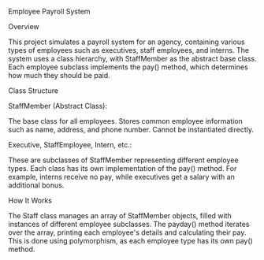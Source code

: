 Employee Payroll System

Overview

This project simulates a payroll system for an agency, containing various types of employees such as executives, staff employees, and interns. The system uses a class hierarchy, with StaffMember as the abstract base class. Each employee subclass implements the pay() method, which determines how much they should be paid.

Class Structure

StaffMember (Abstract Class):

The base class for all employees. Stores common employee information such as name, address, and phone number. Cannot be instantiated directly.

Executive, StaffEmployee, Intern, etc.:

These are subclasses of StaffMember representing different employee types. Each class has its own implementation of the pay() method. For example, interns receive no pay, while executives get a salary with an additional bonus.

How It Works

The Staff class manages an array of StaffMember objects, filled with instances of different employee subclasses. The payday() method iterates over the array, printing each employee's details and calculating their pay. This is done using polymorphism, as each employee type has its own pay() method.

